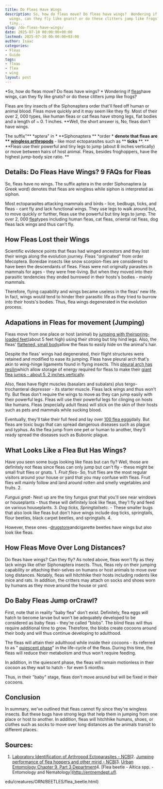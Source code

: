 ```yaml
---
title: Do Fleas Have Wings
description: So, how do fleas move? Do fleas have wings?  Wondering if fleas have
  wings, can they fly like gnats? or do these clitters jump like frogs? Fleas are
  tiny...
slug: /do-fleas-have-wings/
date: 2025-07-10 00:00:00+00:00
lastmod: 2025-07-10 00:00:00+03:00
author: Isaac
categories:
- Fleas
- Guide
tags:
- fleas
- flea
- wing
layout: post
---
```

*So, how do fleas move? Do fleas have wings? * Wondering if [fleas](https://www.canr.msu.edu/ipm/uploads/files/Fleas.pdf)have wings, can they fly like gnats? or do these clitters jump like frogs?

Fleas are tiny insects of the Siphonaptera order that'll feed off human or animal blood. Fleas move quickly and it may seem like they fly. Most of their over 2, 000 types, like human fleas or cat fleas have strong legs, flat bodies and a length of ~ 0. 1 inches. **Well, the short answer is, No, fleas don't have wings.

The suffix"** *aptera" in * **Siphonaptera ** *order * **denote that fleas are ** [wingless arthropods](https://en.wikipedia.org/wiki/Aptera)** - like most ectoparasites such as ** **ticks** **. ** **Fleas use their powerful and tiny legs to jump (about 8 inches vertically) or move between hairs of host animal. Fleas, besides froghoppers, have the highest jump-body size ratio. **

##  Details: Do Fleas Have Wings? 9 FAQs for Fleas

So, fleas have no wings. The suffix aptera in the order Siphonaptera (a Greek word) denotes that fleas are wingless while siphon is interpreted as siphon.

Most ectoparasites attacking mammals and birds - lice, bedbugs, ticks, and fleas - cant fly and lack functional wings. They use legs to walk around but, to move quickly or further, fleas use the powerful but tiny legs to jump. The over 2, 000 [flea](https://pestpolicy.com/best-flea-carpet-powder/)types including human fleas, cat fleas, oriental rat fleas, dog fleas lack wings and thus can't fly.

##  How Fleas Lost their Wings

Scientific evidence points that fleas had winged ancestors and they lost their wings along the evolution journey. Fleas "originated" from order Mecoptera. Boreidae insects like snow scorpion-flies are considered to have been the descendants of fleas. Fleas were not originally parasites in mammals for ages - they were free-living. But when they moved into their parasitic tendencies they ended burrowed in their hosts's bodies - mainly mammals.

Therefore, flying capability and wings became useless in the fleas' new life. In fact, wings would tend to hinder their parasitic life as they tried to burrow into their hosts's bodies. Thus, flea wings degenerated in the evolution process.

##  Adapations in Fleas for movement (Jumping)

Fleas move from one place or host (animal) by [jumping with their](https://www.wired.com/2011/02/flea-jumping-mechanics/)[spring-loaded feet](https://www.wired.com/2011/02/flea-jumping-mechanics/)(about 5 feet high) using their strong but tiny hind legs. Also, the fleas' [flattened, small body](http://bioweb.uwlax.edu/bio210/s2012/dorshors_jaco/adaptation.htm)allow the fleas to easily hide on the animal's hair.

Despite the fleas' wings had degenerated, their flight structures were retained and modified to ease its jumping. Fleas have pleural arch that's akin to wing-hinge ligaments found in flying insects. This [pleural arch has resilin](https://bmcbiol.biomedcentral.com/articles/10.1186/1741-7007-6-41)which allow storage of energy required for fleas to make their [giant flea jumps - about 5. 2 inches vertically](https://pestpolicy.com/how-high-can-fleas-jump/).

Also, fleas have flight muscles (basalars and subalars) plus tergo-trochanteral depressor - its starter muscle. Fleas lack wings and thus won't fly. But fleas don't require the wings to move as they can jump easily with their powerful legs. Fleas will use their powerful legs for clinging on hosts like humans. Fleas (especially adult fleas) will stick on the skin of their hosts such as pets and mammals while sucking blood.

Eventually, they'll take their full feed and lay over [100 flea eggs](https://pestpolicy.com/how-to-kill-flea-eggs/)daily. But fleas are toxic bugs that can spread dangerous diseases such as plague and typhus. As the flea jump from one pet or human to another, they'll ready spread the diseases such as Bubonic plague.

##  What Looks Like a Flea But Has Wings?

Have you seen some bugs looking like fleas but can fly? Well, those are definitely not fleas since fleas can only jump but can't fly - these might be small fruit flies or gnats. 1. *Fruit flies*- So, fruit flies are the most regular visitors around your house or yard that you may confuse with fleas. Fruit flies will mainly follow and land around rotten and smelly vegetables and fruits. 2.

*Fungus gnat*- Next up are the tiny fungus gnat that you'll see near windows or houseplants - thus these will definitely look like fleas, they'l fly and feed on various houseplants. 3. *Dog ticks, Springtails*etc. - These smaller bugs that also look like fleas but don't have wings include dog ticks, springtails, flour beetles, black carpet beetles, and springtails. 4.

However, these ones -[drugstore](http://entomology.ifas.ufl.edu/creatures/urban/stored/drugstore_beetle.htm)andcigarette beetles have wings but also look like fleas.

##  How Fleas Move Over Long Distances?

Do fleas have wings? Can they fly? As noted above, fleas won't fly as they lack wings like other Siphonaptera insects. Thus, fleas rely on their jumping capability or attaching their-selves on humans or host animals to move over long distances. Notably, fleas will hitchhike their hosts including rodents like mice and rats. In addition, the critters may attach on socks and shoes worn by humans as they move around the house or yard.

##  Do Baby Fleas Jump orCrawl?

First, note that in reality "baby flea" don't exist. Definitely, flea eggs will hatch to become larvae but won't be adequately developed to be considered as baby fleas - they're called "blobs". The blind fleas will thus require additional time to grow. Therefore, the blobs create cocoons around their body and will thus continue developing to adulthood.

The fleas will attain their adulthood while inside their cocoons - its referred to as " [quiescent phase](http://www.cvbd.org/en/flea-borne-diseases/about-fleas/development-cycle/preemerged-adult/)" in the life-cycle of the fleas. During this time, the fleas will reduce their metabolism and thus won't require feeding.

In addition, in the quiescent phase, the fleas will remain motionless in their cocoon as they wait to hatch - for even 5 months.

Thus, in their "baby" stage, fleas don't move around but will be fixed in their cocoons.

##  Conclusion

In summary, we've outlined that fleas cannot fly since they're wingless insects. But these bugs have strong legs that help them in jumping from one place or host to another. In addition, fleas will hitchhike humans, shoes, or clothes such as socks to move over long distances as the animals transit to different places.

##  Sources:

1. [Laboratory Identification of Arthropod Ectoparasites - NCBI](https://www.ncbi.nlm.nih.gov/pmc/articles/PMC3910909/)2. [Jumping performance of flea hoppers and other mirid - NCBI](https://www.ncbi.nlm.nih.gov/pubmed/28193637)3. [Urban Entomology Chapter 9, Part 3 Department](https://entomology.ucr.edu/ebeling_ch9_3)4. [Flea beetle - Altica spp. - Entomology and Nematology](http://entnemdept.ufl.

edu/creatures/ORN/BEETLES/flea_beetle.html)